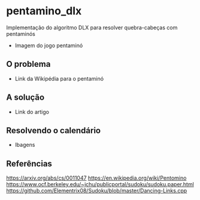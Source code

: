 # pentamino_dlx
Implementação do algoritmo DLX para resolver quebra-cabeças com pentaminós

- Imagem do jogo pentaminó

## O problema
- Link da Wikipédia para o pentaminó

## A solução
- Link do artigo

## Resolvendo o calendário
- Ibagens

## Referências

https://arxiv.org/abs/cs/0011047
https://en.wikipedia.org/wiki/Pentomino
https://www.ocf.berkeley.edu/~jchu/publicportal/sudoku/sudoku.paper.html
https://github.com/Elementrix08/Sudoku/blob/master/Dancing-Links.cpp